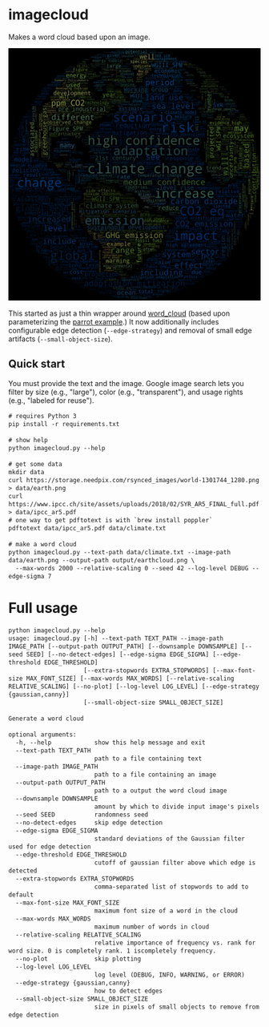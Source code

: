 # imagecloud

Makes a word cloud based upon an image.

![globe-shaped word cloud of climate change text](output/example-earthcloud.png?raw=true)

This started as just a thin wrapper around [word_cloud](https://github.com/amueller/word_cloud) (based upon 
parameterizing the [parrot example](https://github.com/amueller/word_cloud/blob/master/examples/parrot.py).)  It now
additionally includes configurable edge detection (`--edge-strategy`) and removal of small edge artifacts
(`--small-object-size`).

## Quick start

You must provide the text and the image.  Google image search lets you filter by size (e.g., "large"), color (e.g., 
"transparent"), and usage rights (e.g., "labeled for reuse").

```
# requires Python 3
pip install -r requirements.txt

# show help
python imagecloud.py --help

# get some data
mkdir data
curl https://storage.needpix.com/rsynced_images/world-1301744_1280.png > data/earth.png
curl https://www.ipcc.ch/site/assets/uploads/2018/02/SYR_AR5_FINAL_full.pdf > data/ipcc_ar5.pdf
# one way to get pdftotext is with `brew install poppler` 
pdftotext data/ipcc_ar5.pdf data/climate.txt

# make a word cloud
python imagecloud.py --text-path data/climate.txt --image-path data/earth.png --output-path output/earthcloud.png \
  --max-words 2000 --relative-scaling 0 --seed 42 --log-level DEBUG --edge-sigma 7
```

# Full usage

```
python imagecloud.py --help
usage: imagecloud.py [-h] --text-path TEXT_PATH --image-path IMAGE_PATH [--output-path OUTPUT_PATH] [--downsample DOWNSAMPLE] [--seed SEED] [--no-detect-edges] [--edge-sigma EDGE_SIGMA] [--edge-threshold EDGE_THRESHOLD]
                     [--extra-stopwords EXTRA_STOPWORDS] [--max-font-size MAX_FONT_SIZE] [--max-words MAX_WORDS] [--relative-scaling RELATIVE_SCALING] [--no-plot] [--log-level LOG_LEVEL] [--edge-strategy {gaussian,canny}]
                     [--small-object-size SMALL_OBJECT_SIZE]

Generate a word cloud

optional arguments:
  -h, --help            show this help message and exit
  --text-path TEXT_PATH
                        path to a file containing text
  --image-path IMAGE_PATH
                        path to a file containing an image
  --output-path OUTPUT_PATH
                        path to a output the word cloud image
  --downsample DOWNSAMPLE
                        amount by which to divide input image's pixels
  --seed SEED           randomness seed
  --no-detect-edges     skip edge detection
  --edge-sigma EDGE_SIGMA
                        standard deviations of the Gaussian filter used for edge detection
  --edge-threshold EDGE_THRESHOLD
                        cutoff of gaussian filter above which edge is detected
  --extra-stopwords EXTRA_STOPWORDS
                        comma-separated list of stopwords to add to default
  --max-font-size MAX_FONT_SIZE
                        maximum font size of a word in the cloud
  --max-words MAX_WORDS
                        maximum number of words in cloud
  --relative-scaling RELATIVE_SCALING
                        relative importance of frequency vs. rank for word size. 0 is completely rank. 1 iscompletely frequency.
  --no-plot             skip plotting
  --log-level LOG_LEVEL
                        log level (DEBUG, INFO, WARNING, or ERROR)
  --edge-strategy {gaussian,canny}
                        how to detect edges
  --small-object-size SMALL_OBJECT_SIZE
                        size in pixels of small objects to remove from edge detection
```

